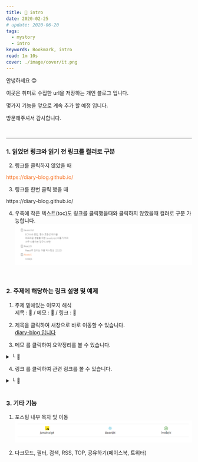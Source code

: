 ```yaml
---
title: 🙌 intro
date: 2020-02-25
# update: 2020-06-20
tags:
  - mystory
  - intro
keywords: Bookmark, intro
read: 1m 10s
cover: ./image/cover/it.png
---
```



안녕하세요 😊  

이곳은 취미로 수집한 url을 저장하는 개인 블로그 입니다.  

몇가지 기능을 앞으로 계속 추가 할 예정 입니다.

방문해주셔서 감사합니다.

<br/>

***

### 1. 읽었던 링크와 읽기 전 링크를 컬러로 구분

2. 링크를 클릭하지 않았을 때  
<p style="color: #f87325">https://diary-blog.github.io/</p>

3. 링크를 한번 클릭 했을 때  
<p style="color: #333">https://diary-blog.github.io/</p>

4. 우측에 작은 텍스트(toc)도 링크를 클릭했을때와 클릭하지 않았을때 컬러로 구분 가능합니다.
![](./image/bookmark-2.png)

<br>

### 2. 주제에 해당하는 링크 설명 및 예제

1. 주제 밑에있는 이모지 해석  
제목 : 📄  / 메모 : 📝  / 링크 : 🔗  

2. 제목을 클릭하여 새창으로 바로 이동할 수 있습니다.  
[diary-blog 입니다](https://diary-blog.github.io)

3. 메모 를 클릭하여 요약정리를 볼 수 있습니다.  

<details><summary> └ 📝 </summary> <br/>
- Gatsbyjs로 만들고 Github page로 배포한 개인 블로그 입니다. <br/><br/>
</details>

4. 링크 를 클릭하여 관련 링크를 볼 수 있습니다.  

<details><summary> └ 🔗 </summary>

- [개인 블로그](https://diary-blog.github.io)
</details>

<br/>

### 3. 기타 기능

1. 포스팅 내부 목차 및 이동
![](./image/bookmark-1.png)

2. 다크모드, 필터, 검색, RSS, TOP, 공유하기(페이스북, 트위터)

<br/>



